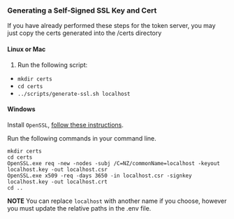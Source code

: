 ### Generating a Self-Signed SSL Key and Cert
If you have already performed these steps for the token server, you may just copy the certs generated into the /certs directory

#### Linux or Mac
1. Run the following script:
- `mkdir certs`
- `cd certs`
- `../scripts/generate-ssl.sh localhost`

#### Windows

Install `OpenSSL`, [follow these instructions](https://www.xolphin.com/support/OpenSSL/OpenSSL_-_Installation_under_Windows).

Run the following commands in your command line.
```
mkdir certs
cd certs
OpenSSL.exe req -new -nodes -subj /C=NZ/commonName=localhost -keyout localhost.key -out localhost.csr
OpenSSL.exe x509 -req -days 3650 -in localhost.csr -signkey localhost.key -out localhost.crt
cd ..
```
**NOTE** You can replace `localhost` with another name if you choose, however you must update the relative paths in the .env file.